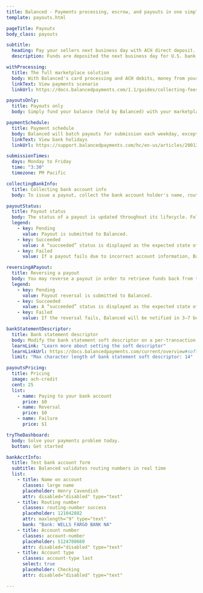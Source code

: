 ```yaml
---
title: Balanced - Payments processing, escrow, and payouts in one simple API | Payouts
template: payouts.html

pageTitle: Payouts
body_class: payouts

subtitle:
  heading: Pay your sellers next business day with ACH direct deposit.
  description: Funds are deposited the next business day for U.S. bank accounts and same business day for Wells Fargo accounts.

withProcessing:
  title: The full marketplace solution
  body: With Balanced's card processing and ACH debits, money from your buyers is placed into an order balance on behalf of the seller until you're ready to pay out.
  linkText: View payments scenario
  linkUrl: https://docs.balancedpayments.com/1.1/guides/collecting-fees/

payoutsOnly:
  title: Payouts only
  body: Simply fund your balance (held by Balanced) with your marketplace's bank account to pay your sellers.

paymentSchedule:
  title: Payment schedule
  body: Balanced will batch payouts for submission each weekday, except for bank holidays.
  linkText: View bank holidays
  linkUrl: https://support.balancedpayments.com/hc/en-us/articles/200135930

submissionTimes:
  days: Monday to Friday
  time: "3:30"
  timezone: PM Pacific

collectingBankInfo:
  title: Collecting bank account info
  body: To issue a payout, collect the bank account holder's name, routing number, account number, and account type.

payoutStatus:
  title: Payout status
  body: The status of a payout is updated throughout its lifecycle. Follow our best practices guide to minimize payout failures.
  legend:
    - key: Pending
      value: Payout is submitted to Balanced.
    - key: Succeeded
      value: A “succeeded” status is displayed as the expected state of the deposit one day after payout submission; however, there is no immediate confirmation regarding the success of the payout.
    - key: Failed
      value: If a payout fails due to incorrect account information, Balanced will be notified in 1–4 business days. The status will update from “pending” to “failed” or “succeeded” to “failed” depending on when the failed notice is received.

reversingAPayout:
  title: Reversing a payout
  body: You may reverse a payout in order to retrieve funds back from the seller.
  legend:
    - key: Pending
      value: Payout reversal is submitted to Balanced.
    - key: Succeeded
      value: A “succeeded” status is displayed as the expected state of the reversal 3–4 business days after reversal submission; however, there is no immediate confirmation regarding the success of the reversal.
    - key: Failed
      value: If the reversal fails, Balanced will be notified in 3–7 business days. The status will update from “Pending” to “Failed” or “Succeeded” to “Failed” depending on when the failed notice is received.

bankStatementDescriptor:
  title: Bank statement descriptor
  body: Modify the bank statement soft descriptor on a per-transaction basis.
  learnLink: "Learn more about setting the soft descriptor"
  learnLinkUrl: https://docs.balancedpayments.com/current/overview#soft-descriptors
  limit: "Max character length of bank statement soft descriptor: 14"

payoutsPricing:
  title: Pricing
  image: ach-credit
  cent: 25
  list:
    - name: Paying to your bank account
      price: $0
    - name: Reversal
      price: $0
    - name: Failure
      price: $1

tryTheDashboard:
  body: Solve your payments problem today.
  button: Get started

bankAcctInfo:
  title: Test bank account form
  subtitle: Balanced validates routing numbers in real time
  list:
    - title: Name on account
      classes: large name
      placeholder: Henry Cavendish
      attr: disabled="disabled" type="text"
    - title: Routing number
      classes: routing-number success
      placeholder: 121042882
      attr: maxlength="9" type="text"
      bank: "Bank: WELLS FARGO BANK NA"
    - title: Account number
      classes: account-number
      placeholder: 5124780660
      attr: disabled="disabled" type="text"
    - title: Account type
      classes: account-type last
      select: true
      placeholder: Checking
      attr: disabled="disabled" type="text"

---
```

